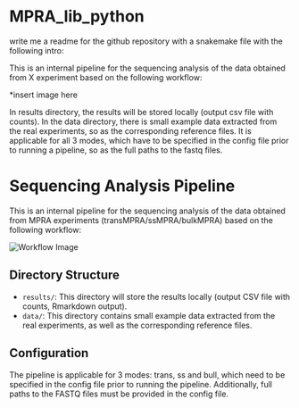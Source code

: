 # MPRA_lib_python

write me a readme for the github repository with a snakemake file with the following intro:

This is an internal pipeline for the sequencing analysis of the data obtained from X experiment based on the following workflow:

*insert image here

In results directory, the results will be stored locally (output csv file with counts). 
In the data directory, there is small example data extracted from the real experiments, so as the corresponding reference files. 
It is applicable for all 3 modes, which have to be specified in the config file prior to running a pipeline, so as the full paths to the fastq files.


# Sequencing Analysis Pipeline

This is an internal pipeline for the sequencing analysis of the data obtained from MPRA experiments (transMPRA/ssMPRA/bulkMPRA) based on the following workflow:

![Workflow Image](path/to/workflow_image.png)

## Directory Structure

- `results/`: This directory will store the results locally (output CSV file with counts, Rmarkdown output).
- `data/`: This directory contains small example data extracted from the real experiments, as well as the corresponding reference files.

## Configuration

The pipeline is applicable for 3 modes: trans, ss and bull, which need to be specified in the config file prior to running the pipeline. Additionally, full paths to the FASTQ files must be provided in the config file.

